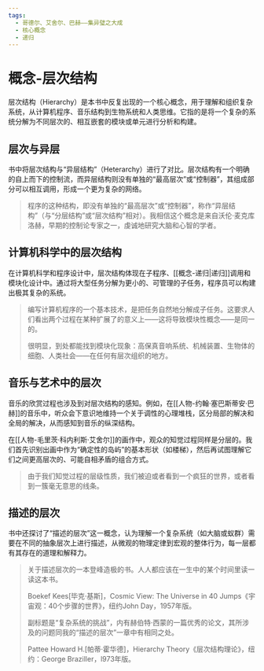 ```yaml
---
tags:
  - 哥德尔、艾舍尔、巴赫——集异璧之大成
  - 核心概念
  - 递归
---
```


# 概念-层次结构

层次结构（Hierarchy）是本书中反复出现的一个核心概念，用于理解和组织复杂系统，从计算机程序、音乐结构到生物系统和人类思维。它指的是将一个复杂的系统分解为不同层次的、相互嵌套的模块或单元进行分析和构建。

## 层次与异层

书中将层次结构与“异层结构”（Heterarchy）进行了对比。层次结构有一个明确的自上而下的控制流，而异层结构则没有单独的“最高层次”或“控制器”，其组成部分可以相互调用，形成一个更为复杂的网络。

> 程序的这种结构，即没有单独的“最高层次”或“控制器”，称作“异层结构”（与“分层结构”或“层次结构”相对）。我相信这个概念是来自沃伦·麦克库洛赫，早期的控制论专家之一，虔诚地研究大脑和心智的学者。

## 计算机科学中的层次结构

在计算机科学和程序设计中，层次结构体现在子程序、[[概念-递归|递归]]调用和模块化设计中。通过将大型任务分解为更小的、可管理的子任务，程序员可以构建出极其复杂的系统。

> 编写计算机程序的一个基本技术，是把任务自然地分解成子任务。这要求人们看出两个过程在某种扩展了的意义上——这将导致模块性概念——是同一的。
> 
> 很明显，到处都能找到模块化现象：高保真音响系统、机械装置、生物体的细胞、人类社会——在任何有层次组织的地方。

## 音乐与艺术中的层次

音乐的欣赏过程也涉及到对层次结构的感知。例如，在[[人物-约翰·塞巴斯蒂安·巴赫]]的音乐中，听众会下意识地维持一个关于调性的心理堆栈，区分局部的解决和全局的解决，从而感知到音乐的纵深结构。

在[[人物-毛里茨·科内利斯·艾舍尔]]的画作中，观众的知觉过程同样是分层的。我们首先识别出画中作为“确定性的岛屿”的基本形状（如楼梯），然后再试图理解它们之间更高层次的、可能自相矛盾的组合方式。

> 由于我们知觉过程的层级性质，我们被迫或者看到一个疯狂的世界，或者看到一簇毫无意思的线条。

## 描述的层次

书中还探讨了“描述的层次”这一概念，认为理解一个复杂系统（如大脑或蚁群）需要在不同的抽象层次上进行描述，从微观的物理定律到宏观的整体行为，每一层都有其存在的道理和解释力。

> 关于描述层次的一本登峰造极的书。人人都应该在一生中的某个时间里读一读这本书。
> 
> Boekef Kees\[毕克·基斯\]，Cosmic View: The Universe in 40 Jumps《宇宙观：40个步骤的世界》，纽约John Day，1957年版。
> 
> 副标题是“复杂系统的挑战”，内有赫伯特·西蒙的一篇优秀的论文，其所涉及的问题同我的“描述的层次”一章中有相同之处。
> 
> Pattee Howard H.\[帕蒂·霍华德\]，Hierarchy Theory《层次结构理论》，纽约：George Braziller，l973年版。
